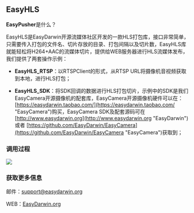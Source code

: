 ## EasyHLS ##

**EasyPusher**是什么？

EasyHLS是EasyDarwin开源流媒体社区开发的一款HLS打包库，接口非常简单，只需要传入打包的文件名、切片存放的目录、打包间隔以及切片数，EasyHLS库就能轻松将H264+AAC的流媒体切片，提供给WEB服务器进行HLS流媒体发布，我们提供了两套操作示例：

- **EasyHLS_RTSP**：以RTSPClient的形式，从RTSP URL将摄像机音视频获取到本地，进行HLS打包；

- **EasyHLS_SDK**：将SDK回调的数据进行HLS打包切片，示例中的SDK是我们EasyCamera开源摄像机的配套库，EasyCamera开源摄像机硬件可以在：[https://easydarwin.taobao.com/](https://easydarwin.taobao.com/ "EasyCamera")购买，EasyCamera SDK及配套源码可在 [http://www.easydarwin.org](http://www.easydarwin.org "EasyDarwin") 或者 [https://github.com/EasyDarwin/EasyCamera](https://github.com/EasyDarwin/EasyCamera "EasyCamera")获取到；


### 调用过程
![](http://www.easydarwin.org/skin/easydarwin/images/easyhls20150811.png)

### 获取更多信息 ###

邮件：[support@easydarwin.org](mailto:support@easydarwin.org) 

WEB：[EasyDarwin.org](http://www.easydarwin.org)
